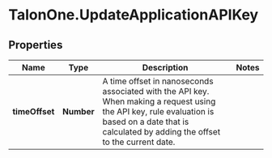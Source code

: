 # TalonOne.UpdateApplicationAPIKey

## Properties

Name | Type | Description | Notes
------------ | ------------- | ------------- | -------------
**timeOffset** | **Number** | A time offset in nanoseconds associated with the API key. When making a request using the API key, rule evaluation is based on a date that is calculated by adding the offset to the current date.  | 


